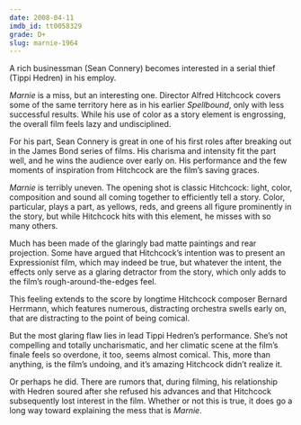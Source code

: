 ```yaml
---
date: 2008-04-11
imdb_id: tt0058329
grade: D+
slug: marnie-1964
---
```


A rich businessman (Sean Connery) becomes interested in a serial thief (Tippi Hedren) in his employ.

_Marnie_ is a miss, but an interesting one. Director Alfred Hitchcock covers some of the same territory here as in his earlier <span data-imdb-id="tt0038109">_Spellbound_</span>, only with less successful results. While his use of color as a story element is engrossing, the overall film feels lazy and undisciplined.

For his part, Sean Connery is great in one of his first roles after breaking out in the James Bond series of films. His charisma and intensity fit the part well, and he wins the audience over early on. His performance and the few moments of inspiration from Hitchcock are the film’s saving graces.

_Marnie_ is terribly uneven. The opening shot is classic Hitchcock: light, color, composition and sound all coming together to efficiently tell a story. Color, particular, plays a part, as yellows, reds, and greens all figure prominently in the story, but while Hitchcock hits with this element, he misses with so many others.

Much has been made of the glaringly bad matte paintings and rear projection. Some have argued that Hitchcock’s intention was to present an Expressionist film, which may indeed be true, but whatever the intent, the effects only serve as a glaring detractor from the story, which only adds to the film’s rough-around-the-edges feel.

This feeling extends to the score by longtime Hitchcock composer Bernard Herrmann, which features numerous, distracting orchestra swells early on, that are distracting to the point of being comical.

But the most glaring flaw lies in lead Tippi Hedren’s performance. She’s not compelling and totally uncharismatic, and her climatic scene at the film’s finale feels so overdone, it too, seems almost comical. This, more than anything, is the film’s undoing, and it’s amazing Hitchcock didn’t realize it.

Or perhaps he did. There are rumors that, during filming, his relationship with Hedren soured after she refused his advances and that Hitchcock subsequently lost interest in the film. Whether or not this is true, it does go a long way toward explaining the mess that is _Marnie_.
